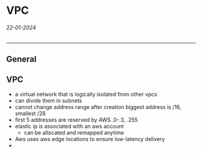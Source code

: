 # VPC
###### 22-01-2024
---
## General

## VPC
- a virtual network that is logically isolated from other vpcs
- can divide them in subnets
- cannot change address range after creation biggest address is /16, smallest /28
- first 5 addresses are reserved by AWS .0-.3, .255
- elastic ip is associated with an aws account
	- can be allocated and remapped anytime
- Aws uses aws edge locations to ensure low-latency delivery
- 